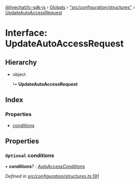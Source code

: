 [@livechat/lc-sdk-js](../README.md) › [Globals](../globals.md) › ["src/configuration/structures"](../modules/_src_configuration_structures_.md) › [UpdateAutoAccessRequest](_src_configuration_structures_.updateautoaccessrequest.md)

# Interface: UpdateAutoAccessRequest

## Hierarchy

* object

  ↳ **UpdateAutoAccessRequest**

## Index

### Properties

* [conditions](_src_configuration_structures_.updateautoaccessrequest.md#optional-conditions)

## Properties

### `Optional` conditions

• **conditions**? : *[AutoAccessConditions](_src_configuration_structures_.autoaccessconditions.md)*

*Defined in [src/configuration/structures.ts:191](https://github.com/livechat/lc-sdk-js/blob/9364105/src/configuration/structures.ts#L191)*

